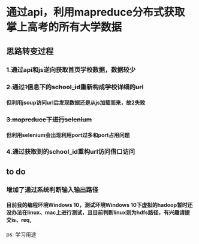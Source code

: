 # 通过api，利用mapreduce分布式获取掌上高考的所有大学数据
## 思路转变过程
### 1.通过api和js逆向获取首页学校数据，数据较少
### ~~2.通过1信息下的school_id重新构成学校详细的url~~
#### 但利用jsoup访问url后发现数据还是从js加载而来，故2失败
### ~~3.mapreduce下进行selenium~~
#### 但利用selenium会出现利用port过多和port占用问题
### 4.通过获取到的school_id重构url访问借口访问
## to do
### 增加了通过系统判断输入输出路径
#### 目前我的编程环境Windows 10，测试环境Windows 10下虚拟的hadoop暂时还没办法在linux、mac上进行测试，且目前判断linux则为hdfs路径，有兴趣请提交is、req,
ps: 学习用途